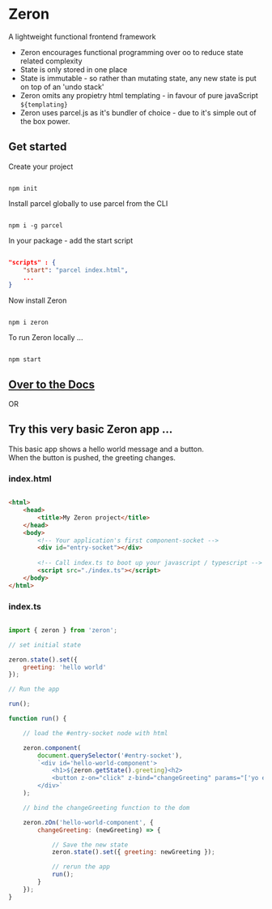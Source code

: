 # Zeron
A lightweight functional frontend framework

- Zeron encourages functional programming over oo to reduce state related complexity
- State is only stored in one place
- State is immutable - so rather than mutating state, any new state is put on top of an 'undo stack'
- Zeron omits any propietry html templating - in favour of pure javaScript `${templating}`
- Zeron uses parcel.js as it's bundler of choice - due to it's simple out of the box power.

## Get started

Create your project

```

npm init

```

Install parcel globally to use parcel from the CLI

```

npm i -g parcel

```

In your package - add the start script

```json

"scripts" : {
    "start": "parcel index.html",
    ...
}

```

Now install Zeron

```

npm i zeron

```

To run Zeron locally ...

```

npm start

```

## [Over to the Docs](https://github.com/attack-monkey/zeron/wiki)

OR

## Try this very basic Zeron app ...

This basic app shows a hello world message and a button.  
When the button is pushed, the greeting changes.

### index.html

```html

<html>
    <head>
        <title>My Zeron project</title>
    </head>
    <body>
        <!-- Your application's first component-socket -->
        <div id="entry-socket"></div>
        
        <!-- Call index.ts to boot up your javascript / typescript -->
        <script src="./index.ts"></script>
    </body>
</html>
```

### index.ts

```javascript

import { zeron } from 'zeron';

// set initial state

zeron.state().set({
    greeting: 'hello world'
});

// Run the app

run();

function run() {

    // load the #entry-socket node with html

    zeron.component(
        document.querySelector('#entry-socket'),
        `<div id='hello-world-component'>
            <h1>${zeron.getState().greeting}<h2>
            <button z-on="click" z-bind="changeGreeting" params="['yo earth']">push me</button>
        </div>`
    );

    // bind the changeGreeting function to the dom

    zeron.zOn('hello-world-component', {
        changeGreeting: (newGreeting) => {

            // Save the new state
            zeron.state().set({ greeting: newGreeting });

            // rerun the app
            run();
        }
    });
}

```